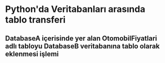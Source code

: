 # Python'da Veritabanları arasında tablo transferi  
## DatabaseA içerisinde yer alan OtomobilFiyatlari adlı tabloyu DatabaseB veritabanına tablo olarak eklenmesi işlemi 

